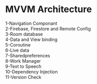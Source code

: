 <h1>MVVM Architecture</h1>
1-Navigation Componant <br>
2-Firebase, Firestore and Remote Config<br>
3-Room database<br>
4-Data and View binding<br>
5-Coroutine<br>
6-Live data<br>
7-Sharedpreferences<br>
8-Work Manager<br>
9-Text to Speech<br>
10-Dependency Injection<br>
11-Version Check

